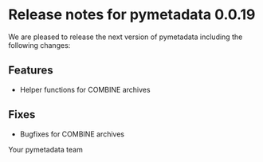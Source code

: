 # Release notes for pymetadata 0.0.19

We are pleased to release the next version of pymetadata including the 
following changes:

## Features
- Helper functions for COMBINE archives

## Fixes
- Bugfixes for COMBINE archives

Your pymetadata team
